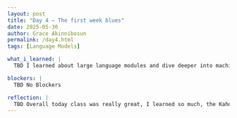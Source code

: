 ```yaml
---
layout: post
title: "Day 4 – The first week blues"
date: 2025-05-30
author: Grace Akinnibosun
permalink: /day4.html
tags: [Language Models]

what_i_learned: |
  TBD I learned about large language modules and dive deeper into machine learning. I also leanredx about diffrrent AI generator. As well as how to use elfie. In additon to this I learned how to genrate music and chats. CLyde went over beginner levek AI topics, and how to solve basic math equations and true or false statements. We also worked as a group then as a class to determine if the pictures being presented is AI generated or not.

blockers: |
  TBD No Blockers

reflection: |
  TBD Overall today class was really great, I learned so much, the Kahoot was very informative and engaging. I loved the last activity we ddi as a group where we determined if the picture is AI generated or a real image.In my group Python 101 we started to discuss advanced Python topics, and I feel like I am getting the hang if it, although it will take a bit more practice. 
---
```

